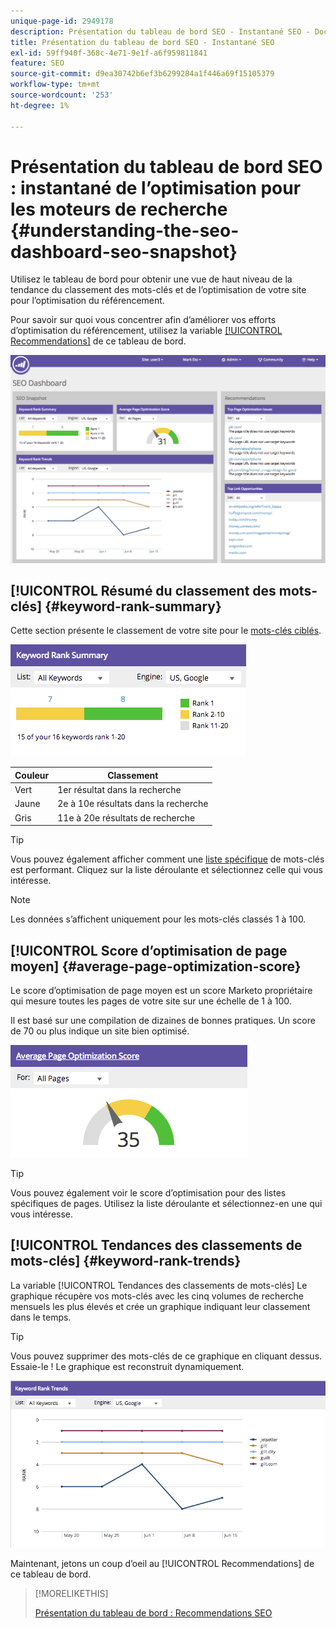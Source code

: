 ```yaml
---
unique-page-id: 2949178
description: Présentation du tableau de bord SEO - Instantané SEO - Documents Marketo - Documentation du produit
title: Présentation du tableau de bord SEO - Instantané SEO
exl-id: 59ff940f-368c-4e71-9e1f-a6f959811841
feature: SEO
source-git-commit: d9ea30742b6ef3b6299284a1f446a69f15105379
workflow-type: tm+mt
source-wordcount: '253'
ht-degree: 1%

---
```


# Présentation du tableau de bord SEO : instantané de l’optimisation pour les moteurs de recherche {#understanding-the-seo-dashboard-seo-snapshot}

Utilisez le tableau de bord pour obtenir une vue de haut niveau de la tendance du classement des mots-clés et de l’optimisation de votre site pour l’optimisation du référencement.

Pour savoir sur quoi vous concentrer afin d’améliorer vos efforts d’optimisation du référencement, utilisez la variable [[!UICONTROL Recommendations]](/help/marketo/product-docs/additional-apps/seo/understanding-seo/understanding-the-seo-dashboard-seo-recommendations.md) de ce tableau de bord.

![](assets/image2014-9-17-21-3a32-3a22.png)

## [!UICONTROL Résumé du classement des mots-clés] {#keyword-rank-summary}

Cette section présente le classement de votre site pour le [mots-clés ciblés](/help/marketo/product-docs/additional-apps/seo/keywords/seo-add-keywords.md).

![](assets/image2014-9-17-21-3a34-3a5.png)

| Couleur | Classement |
|---|---|
| Vert | 1er résultat dans la recherche |
| Jaune | 2e à 10e résultats dans la recherche |
| Gris | 11e à 20e résultats de recherche |

>[!TIP]
>
>Vous pouvez également afficher comment une [liste spécifique](/help/marketo/product-docs/additional-apps/seo/keywords/seo-add-remove-keywords-from-a-list.md) de mots-clés est performant. Cliquez sur la liste déroulante et sélectionnez celle qui vous intéresse.

>[!NOTE]
>
>Les données s’affichent uniquement pour les mots-clés classés 1 à 100.

## [!UICONTROL Score d’optimisation de page moyen] {#average-page-optimization-score}

Le score d’optimisation de page moyen est un score Marketo propriétaire qui mesure toutes les pages de votre site sur une échelle de 1 à 100.

Il est basé sur une compilation de dizaines de bonnes pratiques. Un score de 70 ou plus indique un site bien optimisé.

![](assets/image2014-9-17-21-3a35-3a55.png)

>[!TIP]
>
>Vous pouvez également voir le score d’optimisation pour des listes spécifiques de pages. Utilisez la liste déroulante et sélectionnez-en une qui vous intéresse.

## [!UICONTROL Tendances des classements de mots-clés] {#keyword-rank-trends}

La variable [!UICONTROL Tendances des classements de mots-clés] Le graphique récupère vos mots-clés avec les cinq volumes de recherche mensuels les plus élevés et crée un graphique indiquant leur classement dans le temps.

>[!TIP]
>
>Vous pouvez supprimer des mots-clés de ce graphique en cliquant dessus. Essaie-le ! Le graphique est reconstruit dynamiquement.

![](assets/image2014-9-17-21-3a37-3a1.png)

Maintenant, jetons un coup d’oeil au [!UICONTROL Recommendations] de ce tableau de bord.

>[!MORELIKETHIS]
>
>[Présentation du tableau de bord : Recommendations SEO](/help/marketo/product-docs/additional-apps/seo/understanding-seo/understanding-the-seo-dashboard-seo-recommendations.md)
